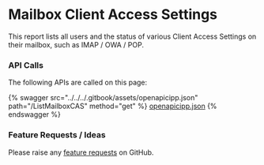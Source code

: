 # Mailbox Client Access Settings

This report lists all users and the status of various Client Access Settings on their mailbox, such as IMAP / OWA / POP.

### API Calls

The following APIs are called on this page:

{% swagger src="../../../.gitbook/assets/openapicipp.json" path="/ListMailboxCAS" method="get" %}
[openapicipp.json](../../../.gitbook/assets/openapicipp.json)
{% endswagger %}

### Feature Requests / Ideas

Please raise any [feature requests](https://github.com/KelvinTegelaar/CIPP/issues/new?assignees=\&labels=enhancement%2Cno-priority\&projects=\&template=feature.yml\&title=%5BFeature+Request%5D%3A+) on GitHub.
